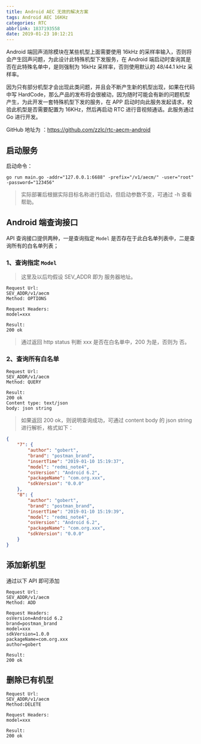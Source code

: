 ```yaml
---
title: Android AEC 无效的解决方案
tags: Android AEC 16KHz
categories: RTC
abbrlink: 1837193558
date: 2019-01-23 10:12:21
---
```




Android 端回声消除模块在某些机型上面需要使用 16kHz 的采样率输入，否则将会产生回声问题，为此设计此特殊机型下发服务，在 Android 端启动时查询其是否在此特殊名单中，是则强制为 16kHz 采样率，否则使用默认的 48/44.1 kHz 采样率。

因为只有部分机型才会出现此类问题，并且会不断产生新的机型出现，如果在代码中写 HardCode，那么产品的发布将会很被动，因为随时可能会有新的问题机型产生，为此开发一套特殊机型下发的服务，在 APP 启动时向此服务发起请求，校验此机型是否需要配置为 16KHz，然后再启动 RTC 进行音视频通话。此服务通过 Go 进行开发。

GitHub 地址为 ：https://github.com/zzlc/rtc-aecm-android

<!--more-->

## 启动服务

启动命令：

~~~
go run main.go -addr="127.0.0.1:6688" -prefix="/v1/aecm/" -user="root" -password="123456"
~~~

> 实际部署后根据实际目标名称进行启动，但启动参数不变，可通过 -h 查看帮助。

## Android 端查询接口

API 查询接口提供两种，一是查询指定 `Model` 是否存在于此白名单列表中，二是查询所有的白名单列表；

### 1、查询指定 `Model`

> 这里及以后均假设 SEV_ADDR 即为 服务器地址。

~~~
Request Url:
SEV_ADDR/v1/aecm
Method: OPTIONS

Request Headers:
model=xxx

Result:
200 ok
~~~


> 通过返回 http status 判断 xxx 是否在白名单中，200 为是，否则为 否。

### 2、查询所有白名单

~~~
Request Url:
SEV_ADDR/v1/aecm
Method: QUERY

Result:
200 ok
Content type: text/json
body: json string
~~~

> 如果返回 200 ok，则说明查询成功，可通过 content body 的 json string 进行解析，格式如下：

~~~json
{
    "7": {
        "author": "gobert",
        "brand": "postman_brand",
        "insertTime": "2019-01-10 15:19:37",
        "model": "redmi_note4",
        "osVersion": "Android 6.2",
        "packageName": "com.org.xxx",
        "sdkVersion": "0.0.0"
    },
    "8": {
        "author": "gobert",
        "brand": "postman_brand",
        "insertTime": "2019-01-10 15:19:39",
        "model": "redmi_note4",
        "osVersion": "Android 6.2",
        "packageName": "com.org.xxx",
        "sdkVersion": "0.0.0"
    }
}
~~~


## 添加新机型

通过以下 API 即可添加

~~~
Request Url:
SEV_ADDR/v1/aecm
Method: ADD

Request Headers:
osVersion=Android 6.2
brand=postman_brand
model=xxx
sdkVersion=1.0.0
packageName=com.org.xxx
author=gobert

Result:
200 ok
~~~


## 删除已有机型

~~~
Request Url:
SEV_ADDR/v1/aecm
Method:DELETE

Request Headers:
model=xxx

Result:
200 ok
~~~

